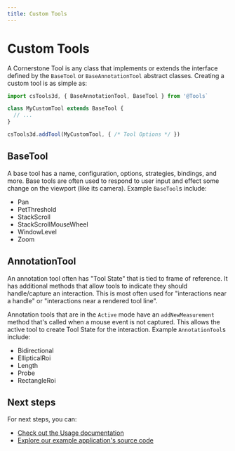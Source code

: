 ```yaml
---
title: Custom Tools
---
```


# Custom Tools

A Cornerstone Tool is any class that implements or extends the interface defined
by the `BaseTool` or `BaseAnnotationTool` abstract classes. Creating a custom tool
is as simple as:

```js
import csTools3d, { BaseAnnotationTool, BaseTool } from '@Tools`

class MyCustomTool extends BaseTool {
  // ...
}

csTools3d.addTool(MyCustomTool, { /* Tool Options */ })
```

## BaseTool

A base tool has a name, configuration, options, strategies, bindings, and more. Base
tools are often used to respond to user input and effect some change on the viewport
(like its camera). Example `BaseTool`s include:

- Pan
- PetThreshold
- StackScroll
- StackScrollMouseWheel
- WindowLevel
- Zoom

## AnnotationTool

An annotation tool often has "Tool State" that is tied to frame of reference. It has
additional methods that allow tools to indicate they should handle/capture an interaction.
This is most often used for "interactions near a handle" or "interactions near a
rendered tool line".

Annotation tools that are in the `Active` mode have an `addNewMeasurement` method
that's called when a mouse event is not captured. This allows the active tool to
create Tool State for the interaction. Example `AnnotationTool`s include:

- Bidirectional
- EllipticalRoi
- Length
- Probe
- RectangleRoi

## Next steps

For next steps, you can:

- [Check out the Usage documentation](#)
- [Explore our example application's source code](#)
